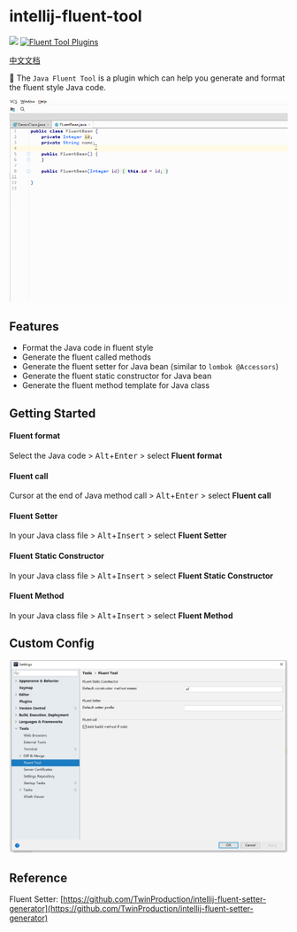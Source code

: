 # intellij-fluent-tool
[![](https://img.shields.io/github/v/release/Mengzuozhu/intellij-fluent-tool)](https://github.com/Mengzuozhu/intellij-fluent-tool/releases)
[![Fluent Tool Plugins](https://img.shields.io/jetbrains/plugin/v/15784-fluent-tool.svg)](https://plugins.jetbrains.com/plugin/15784-fluent-tool)  

<a href="README-CH.md">中文文档</a>

:basketball:  The `Java Fluent Tool` is a plugin which can help you generate and format the fluent style Java code.

![useDemo](https://github.com/Mengzuozhu/intellij-fluent-tool/blob/master/demo/useDemo.gif)

## **Features**

- Format the Java code in fluent style
- Generate the fluent called methods
- Generate the fluent setter for Java bean (similar to `lombok @Accessors`)
- Generate the fluent static constructor for Java bean
- Generate the fluent method template for Java class

## Getting Started

#### Fluent format

Select the Java code  >  <kbd>Alt</kbd>+<kbd>Enter</kbd>  > select **Fluent format**


#### Fluent call

Cursor at the end of Java method call  >  <kbd>Alt</kbd>+<kbd>Enter</kbd> > select **Fluent call**


#### Fluent Setter

In your Java class file >  <kbd>Alt</kbd>+<kbd>Insert</kbd> > select **Fluent Setter**


#### Fluent Static Constructor

In your Java class file >  <kbd>Alt</kbd>+<kbd>Insert</kbd> > select **Fluent Static Constructor**

#### Fluent Method

In your Java class file >  <kbd>Alt</kbd>+<kbd>Insert</kbd> > select **Fluent Method**



## Custom Config

![config](https://github.com/Mengzuozhu/intellij-fluent-tool/blob/master/demo/config.jpg)

## Reference

Fluent Setter: [https://github.com/TwinProduction/intellij-fluent-setter-generator](https://github.com/TwinProduction/intellij-fluent-setter-generator)
